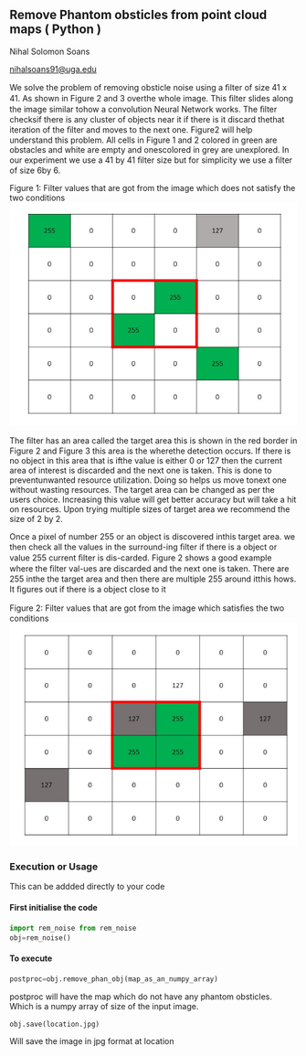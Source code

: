 
## Remove Phantom obsticles from point cloud maps ( Python )

Nihal Solomon Soans

nihalsoans91@uga.edu


We solve the problem of removing obsticle noise using a ﬁlter of size 41 x 41. As shown in Figure 2 and 3 overthe whole image. This ﬁlter slides along the image similar tohow a convolution Neural Network works. The ﬁlter checksif there is any cluster of objects near it if there is it discard thethat iteration of the ﬁlter and moves to the next one. Figure2 will help understand this problem. All cells in Figure 1 and 2 colored in green are obstacles and white are empty and onescolored in grey are unexplored. In our experiment we use a 41 by 41 ﬁlter size but for simplicity we use a ﬁlter of size 6by 6.

Figure 1: Filter values that are got from the image which does not satisfy the two conditions
![Im1](images/nodelete.jpg)

The ﬁlter has an area called the target area this is shown in the red border in Figure 2 and Figure 3 this area is the wherethe detection occurs. If there is no object in this area that is ifthe value is either 0 or 127 then the current area of interest is discarded and the next one is taken. This is done to preventunwanted resource utilization. Doing so helps us move tonext one without wasting resources. The target area can be changed as per the users choice. Increasing this value will get better accuracy but will take a hit on resources. Upon trying multiple sizes of target area we recommend the size of 2 by 2.

Once a pixel of number 255 or an object is discovered inthis target area. we then check all the values in the surround-ing ﬁlter if there is a object or value 255 current ﬁlter is dis-carded. Figure 2 shows a good example where the ﬁlter val-ues are discarded and the next one is taken. There are 255 inthe the target area and then there are multiple 255 around itthis hows. It ﬁgures out if there is a object close to it

Figure 2: Filter values that are got from the image which satisﬁes the two conditions
![Im1](images/delete.jpg)

### Execution or Usage

This can be addded directly to your code

#### First initialise the code
```python
import rem_noise from rem_noise
obj=rem_noise()
```
#### To execute 
```python
postproc=obj.remove_phan_obj(map_as_an_numpy_array)
```
postproc will have the map which do not have any phantom obsticles. Which is a numpy array of size of the input image.

```python
obj.save(location.jpg)
```

Will save the image in jpg format at location
